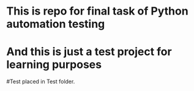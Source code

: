 # This is repo for final task of Python automation testing
# And this is just a test project for learning purposes
#Test placed in Test folder.
